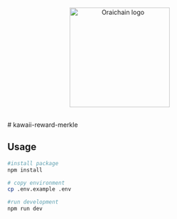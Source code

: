
<br/>
<p align="center">
<a href="https://orai.io/" target="_blank" color="#0d2990">
  <img src="https://orai.io/images/favicon.png" width="225" alt="Oraichain logo">
</a>
</p>
<br/>
# kawaii-reward-merkle

## Usage

```sh
#install package
npm install

# copy environment
cp .env.example .env

#run development
npm run dev
```
